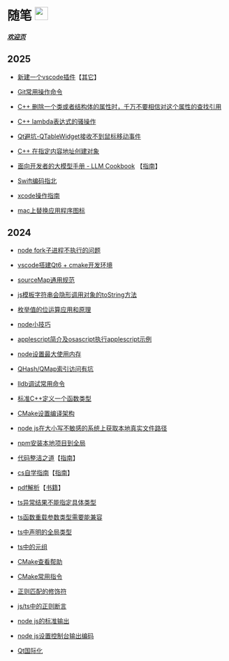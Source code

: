 # 随笔 <img src="static/avat.png" height="30px" width="30px">

##### [欢迎页]()

## 2025

* [新建一个vscode插件](Other/vscode_plugin.md)【[其它](Other/README.md)】

* [Git常用操作命令](Git/Command.md)

* [C++ 删除一个类或者结构体的属性时，千万不要相信对这个属性的查找引用](Cpp/delete_class_attr.md)

* [C++ lambda表达式的骚操作](Cpp/lambda_666.md)

* [Qt避坑-QTableWidget接收不到鼠标移动事件](Qt/qtablewidget_no_mouse_move_event.md)

* [C++ 在指定内容地址创建对象](Cpp/Tips.md#C-在指定内容地址创建对象)

* [面向开发者的大模型手册 - LLM Cookbook](https://datawhalechina.github.io/llm-cookbook) 【[指南](Guides/README.md)】

* [Swift编码指北](Swift/README.md)

* [xcode操作指南](Other/xcode_operate_guide.md)

* [mac上替换应用程序图标](Other/mac_replace_app_icons.md)

## 2024

* [node fork子进程不执行的问题](Node/Tips.md#node-fork子进程不执行)

* [vscode搭建Qt6 + cmake开发环境](Qt/vscode_cmake_qt_6_dev_env_build.md)

* [sourceMap通用规范](JavaScript、TypeScript/source_map_general_rule.md)

* [js模板字符串会隐形调用对象的toString方法](JavaScript、TypeScript/template_string.md)

* [枚举值的位运算应用和原理](Other/EnumBit.md)

* [node小技巧](Node/Tips.md)

* [applescript简介及osascript执行applescript示例](OSAScript/AppleScript/README.md)

* [node设置最大使用内存](Node/set_max_memery_size.md)

* [QHash/QMap索引访问有坑](Qt/qhash_or_qmap_visit_error.md)

* [lldb调试常用命令](Other/lldb_command.md)

* [标准C++定义一个函数类型](Cpp/define_function_type.md)

* [CMake设置编译架构](CMake/cmake_set_arch.md)

* [node js在大小写不敏感的系统上获取本地真实文件路径](Node/get_local_real_path.md)

* [npm安装本地项目到全局](Npm/npm_install_local_project.md)

* [代码整洁之道](Guides/Clean-Code-Notes-master/README.md)【[指南](Guides/README.md)】

* [cs自学指南](https://csdiy.wiki/)【[指南](Guides/README.md)】

* [pdf解析](Guides/PDF-Explained-master/README.md)【[书籍](Guides/README.md)】

* [ts异常结果不能指定具体类型](JavaScript、TypeScript/ts_exception_result_type.md)

* [ts函数重载参数类型需要能兼容](JavaScript、TypeScript/ts_method_overload_type_need_compatible.md)

* [ts中声明的全局类型](JavaScript、TypeScript/ts_global_type.md)

* [ts中的元组](JavaScript、TypeScript/ts_tuple.md)

<!-- * vscode安装rust环境 TODO -->

* [CMake查看帮助](CMake/cmake_help.md)

* [CMake常用指令](CMake/cmake_commands.md)

<!-- * [CMake常用内置变量](CMake/cmake_variables.md) TODO -->

* [正则匹配的修饰符](RegExpression/match_modifier.md)

* [js/ts中的正则断言](RegExpression/assertions_in_js-ts.md)

* [node js的标准输出](Node/stdout.md)

* [node js设置控制台输出编码](Node/stdout_console_encode.md)

* [Qt国际化](Qt/qt_localized.md)

<!-- * [音标](English/phonetic.md) -->

<!-- * [语法体系](English/program.md) -->

<!-- * [3500高考词汇](English/words.md) -->

